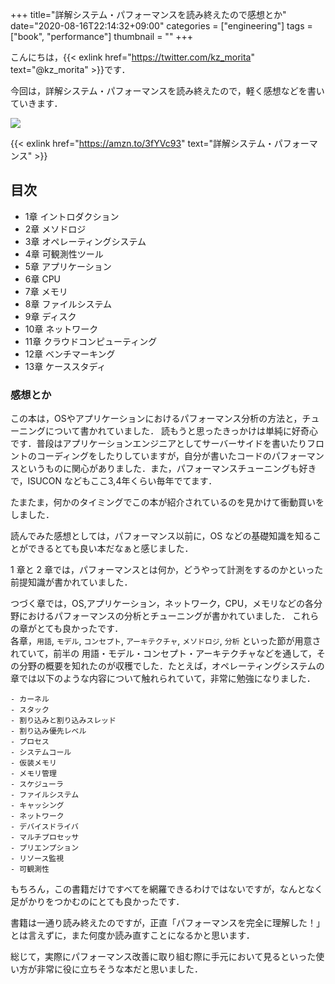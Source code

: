 +++
title="詳解システム・パフォーマンスを読み終えたので感想とか"
date="2020-08-16T22:14:32+09:00"
categories = ["engineering"]
tags = ["book", "performance"]
thumbnail = ""
+++

こんにちは，{{< exlink href="https://twitter.com/kz_morita" text="@kz_morita" >}}です．

今回は，詳解システム・パフォーマンスを読み終えたので，軽く感想などを書いていきます．

<a href="https://www.amazon.co.jp/%E8%A9%B3%E8%A7%A3-%E3%82%B7%E3%82%B9%E3%83%86%E3%83%A0%E3%83%BB%E3%83%91%E3%83%95%E3%82%A9%E3%83%BC%E3%83%9E%E3%83%B3%E3%82%B9-Brendan-Gregg/dp/4873117909/ref=as_li_ss_il?ie=UTF8&linkCode=li2&tag=foresta04-22&linkId=678959d8c72b393f4af8b8d2b43c1d91&language=ja_JP" target="_blank"><img border="0" src="//ws-fe.amazon-adsystem.com/widgets/q?_encoding=UTF8&ASIN=4873117909&Format=_SL160_&ID=AsinImage&MarketPlace=JP&ServiceVersion=20070822&WS=1&tag=foresta04-22&language=ja_JP" ></a><img src="https://ir-jp.amazon-adsystem.com/e/ir?t=foresta04-22&language=ja_JP&l=li2&o=9&a=4873117909" width="1" height="1" border="0" alt="" style="border:none !important; margin:0px !important;" />

{{< exlink href="https://amzn.to/3fYVc93" text="詳解システム・パフォーマンス" >}}


## 目次

* 1章 イントロダクション
* 2章 メソドロジ
* 3章 オペレーティングシステム
* 4章 可観測性ツール
* 5章 アプリケーション
* 6章 CPU
* 7章 メモリ
* 8章 ファイルシステム
* 9章 ディスク
* 10章 ネットワーク
* 11章 クラウドコンピューティング
* 12章 ベンチマーキング
* 13章 ケーススタディ

### 感想とか

この本は，OSやアプリケーションにおけるパフォーマンス分析の方法と，チューニングについて書かれていました．
読もうと思ったきっかけは単純に好奇心です．普段はアプリケーションエンジニアとしてサーバーサイドを書いたりフロントのコーディングをしたりしていますが，自分が書いたコードのパフォーマンスというものに関心がありました．また，パフォーマンスチューニングも好きで，ISUCON などもここ3,4年くらい毎年でてます．

たまたま，何かのタイミングでこの本が紹介されているのを見かけて衝動買いをしました．

読んでみた感想としては，パフォーマンス以前に，OS などの基礎知識を知ることができるとても良い本だなぁと感じました．

1 章と 2 章では，パフォーマンスとは何か，どうやって計測をするのかといった前提知識が書かれていました．

つづく章では，OS,アプリケーション，ネットワーク，CPU，メモリなどの各分野におけるパフォーマンスの分析とチューニングが書かれていました．
これらの章がとても良かったです．\
各章，`用語`, `モデル`, `コンセプト`, `アーキテクチャ`, `メソドロジ`, `分析` といった節が用意されていて，前半の 用語・モデル・コンセプト・アーキテクチャなどを通して，その分野の概要を知れたのが収穫でした．たとえば，オペレーティングシステムの章では以下のような内容について触れられていて，非常に勉強になりました．

```
- カーネル
- スタック
- 割り込みと割り込みスレッド
- 割り込み優先レベル
- プロセス
- システムコール
- 仮装メモリ
- メモリ管理
- スケジューラ
- ファイルシステム
- キャッシング
- ネットワーク
- デバイスドライバ
- マルチプロセッサ
- プリエンプション
- リソース監視
- 可観測性
```

もちろん，この書籍だけですべてを網羅できるわけではないですが，なんとなく足がかりをつかむのにとても良かったです．


書籍は一通り読み終えたのですが，正直「パフォーマンスを完全に理解した！」とは言えずに，また何度か読み直すことになるかと思います．

総じて，実際にパフォーマンス改善に取り組む際に手元において見るといった使い方が非常に役に立ちそうな本だと思いました．
